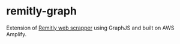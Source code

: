 # remitly-graph

Extension of [Remitly web scrapper](https://github.com/shreyasgaonkar/website-scrapper-beautifulsoup) using GraphJS and built on AWS Amplify.
